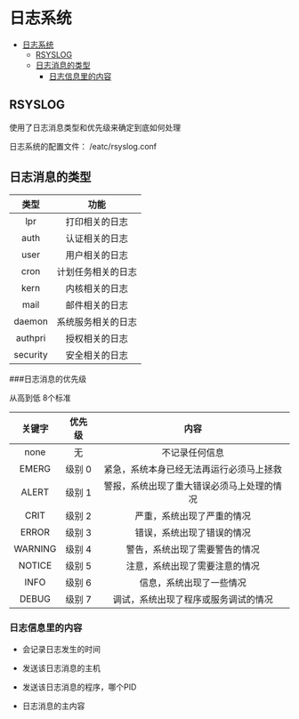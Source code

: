 [//]: # (哈哈我是注释，不会在浏览器中显示。
  Date: 2022-01-19 20:19:10
  LastEditors: gyg
  LastEditTime: 2022-01-19 20:29:00
  FilePath: \test\1_19@日志系统.mm.md
)

# 日志系统

<!-- @import "[TOC]" {cmd="toc" depthFrom=1 depthTo=6 orderedList=false} -->

<!-- code_chunk_output -->

- [日志系统](#日志系统)
  - [RSYSLOG](#rsyslog)
  - [日志消息的类型](#日志消息的类型)
    - [日志信息里的内容](#日志信息里的内容)

<!-- /code_chunk_output -->

## RSYSLOG

使用了日志消息类型和优先级来确定到底如何处理

日志系统的配置文件： /eatc/rsyslog.conf

## 日志消息的类型

|   类型   |        功能        |
| :------: | :----------------: |
|   lpr    |   打印相关的日志   |
|   auth   |   认证相关的日志   |
|   user   |   用户相关的日志   |
|   cron   | 计划任务相关的日志 |
|   kern   |   内核相关的日志   |
|   mail   |   邮件相关的日志   |
|  daemon  | 系统服务相关的日志 |
| authpri  |   授权相关的日志   |
| security |   安全相关的日志   |

###日志消息的优先级

从高到低 8个标准

| 关键字  | 优先级 |                    内容                    |
| :-----: | :----: | :----------------------------------------: |
|  none   |   无   |               不记录任何信息               |
|  EMERG  | 级别 0 |  紧急，系统本身已经无法再运行必须马上拯救  |
|  ALERT  | 级别 1 | 警报，系统出现了重大错误必须马上处理的情况 |
|  CRIT   | 级别 2 |         严重，系统出现了严重的情况         |
|  ERROR  | 级别 3 |         错误，系统出现了错误的情况         |
| WARNING | 级别 4 |       警告，系统出现了需要警告的情况       |
| NOTICE  | 级别 5 |       注意，系统出现了需要注意的情况       |
|  INFO   | 级别 6 |          信息，系统出现了一些情况          |
|  DEBUG  | 级别 7 |    调试，系统出现了程序或服务调试的情况    |

### 日志信息里的内容

- 会记录日志发生的时间

- 发送该日志消息的主机

- 发送该日志消息的程序，哪个PID

- 日志消息的主内容
